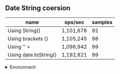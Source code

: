 ## Date String coersion

|name|ops/sec|samples|
|-|-|-|
|Using String()|1,101,678|92|
|Using brackets {}|1,105,245|98|
|Using '' + |1,096,942|99|
|Using date.toString()|1,192,821|99|


<details>
<summary>Environment</summary>

* __Machine:__ linux x64 | 4 vCPUs | 7.6GB Mem
* __Run:__ Tue Nov 07 2023 19:26:36 GMT+0000 (Coordinated Universal Time)
</details>

<!--
{"environment":{"platform":"linux","arch":"x64","cpus":4,"totalMemory":7.6085662841796875},"benchmarks":[{"name":"Using String()","opsSec":1101677.9465396937,"samples":4},{"name":"Using brackets {}","opsSec":1105244.835398792,"samples":4},{"name":"Using '' + ","opsSec":1096941.997497316,"samples":4},{"name":"Using date.toString()","opsSec":1192821.1375497205,"samples":4}]}-->
